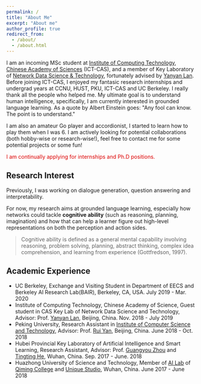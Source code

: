 ```yaml
---
permalink: /
title: "About Me"
excerpt: "About me"
author_profile: true
redirect_from: 
  - /about/
  - /about.html
---
```

I am an incoming MSc student at [Institute of Computing Technology](http://english.ict.cas.cn/au/), [Chinese Academy of Sciences](https://en.wikipedia.org/wiki/University_of_the_Chinese_Academy_of_Sciences) (ICT-CAS), and a member of Key Laboratory of [Network Data Science & Technology](http://www.bigdatalab.ac.cn/lab/lab/english), fortunately advised by [Yanyan Lan](http://www.bigdatalab.ac.cn/~lanyanyan/). Before joining ICT-CAS, I enjoyed my fantasic research internships and undergrad years at CCNU, HUST, PKU, ICT-CAS and UC Berkeley. I really thank all the people who helped me. My ultimate goal is to understand human intelligence, specifically, I am currently interested in grounded language learning. As a quote by Albert Einstein goes: \"Any fool can know. The point is to understand.\"

I am also an amateur Go player and accordionist, I started to learn how to play them when I was 6. I am actively looking for potential collaborations (both hobby-wise or research-wise!), feel free to contact me for some potential projects or some fun!

<font color="#dd0000">I am continually applying for internships and Ph.D positions.</font>

## Research Interest

Previously, I was working on dialogue generation, question answering and interpretability. 

For now, my research aims at grounded language learning, especially how networks could tackle **cognitive ability** (such as reasoning, planning, imagination) and how that can help a learner figure out high-level representations on both the perception and action sides.

>Cognitive ability is defined as a general mental capability involving reasoning, problem solving, planning, abstract thinking, complex idea comprehension, and learning from experience (Gottfredson, 1997).

## Academic Experience

* UC Berkeley, Exchange and Visiting Student in Department of EECS and Berkeley AI Research Lab(BAIR), Berkeley, CA, USA. July 2019 - Mar. 2020
* Institute of Computing Technology, Chinese Academy of Science, Guest student in CAS Key Lab of Network Data Science and Technology, Advisor: Prof. [Yanyan Lan](http://www.bigdatalab.ac.cn/~lanyanyan/), Beijing, China. Nov. 2018 - July 2019
* Peking University, Research Assistant in [Institute of Computer Science and Technology](http://www.wict.pku.edu.cn/english/home/index.htm), Advisor: Prof. [Rui Yan](https://scholar.google.com/citations?user=eLw6g-UAAAAJ&hl=en), Beijing, China. June 2018 - Oct. 2018
* Hubei Provincial Key Laboratory of Artificial Intelligence and Smart Learning, Research Assistant, Advisor: Prof. [Guangyou Zhou](https://scholar.google.com/citations?hl=en&user=ude9U4wAAAAJ&view_op=list_works&sortby=pubdate) and [Tingting He](https://dblp.uni-trier.de/pers/hd/h/He:Tingting), Wuhan, China. Sep. 2017 - June. 2018
* Huazhong University of Science and Technology, Member of [AI Lab](https://unique-ailab.github.io/) of [Qiming College](http://qiming.hust.edu.cn/) and [Unique Studio](https://baike.baidu.com/item/%E8%81%94%E5%88%9B%E5%9B%A2%E9%98%9F/2148447), Wuhan, China. June 2017 - June 2018
